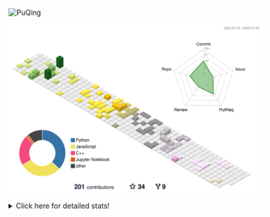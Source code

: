 ![PuQing](https://user-images.githubusercontent.com/27223114/171565019-9a56fae6-b08b-421f-99db-7e830da42371.png)

![](./profile-3d-contrib/profile-season-animate.svg)

<details>
<summary>Click here for detailed stats!</summary>

<!--START_SECTION:waka-->
![Lines of code](https://img.shields.io/badge/From%20Hello%20World%20I%27ve%20Written-704.5%20thousand%20lines%20of%20code-blue)

**🐱 My GitHub Data** 

> 📦 250.6 kB Used in GitHub's Storage 
 > 
> 🏆 81 Contributions in the Year 2023
 > 
> 🚫 Not Opted to Hire
 > 
> 📜 27 Public Repositories 
 > 
> 🔑 27 Private Repositories 
 > 
**I'm an Early 🐤** 

```text
🌞 Morning                288 commits         █████░░░░░░░░░░░░░░░░░░░░   19.62 % 
🌆 Daytime                758 commits         █████████████░░░░░░░░░░░░   51.63 % 
🌃 Evening                179 commits         ███░░░░░░░░░░░░░░░░░░░░░░   12.19 % 
🌙 Night                  243 commits         ████░░░░░░░░░░░░░░░░░░░░░   16.55 % 
```


📊 **This Week I Spent My Time On** 

```text
💬 Programming Languages: 
Jupyter Notebook         5 hrs 49 mins       ██████████░░░░░░░░░░░░░░░   40.95 % 
Markdown                 5 hrs 11 mins       █████████░░░░░░░░░░░░░░░░   36.44 % 
Python                   2 hrs 34 mins       █████░░░░░░░░░░░░░░░░░░░░   18.08 % 
C                        29 mins             █░░░░░░░░░░░░░░░░░░░░░░░░   03.45 % 
YAML                     5 mins              ░░░░░░░░░░░░░░░░░░░░░░░░░   00.67 % 

🔥 Editors: 
VS Code                  9 hrs 2 mins        ████████████████░░░░░░░░░   63.56 % 
Obsidian                 5 hrs 11 mins       █████████░░░░░░░░░░░░░░░░   36.44 % 

💻 Operating System: 
Linux                    8 hrs 31 mins       ███████████████░░░░░░░░░░   59.87 % 
Windows                  5 hrs 11 mins       █████████░░░░░░░░░░░░░░░░   36.44 % 
WSL                      31 mins             █░░░░░░░░░░░░░░░░░░░░░░░░   03.69 % 
```


<!--END_SECTION:waka-->
</details>

